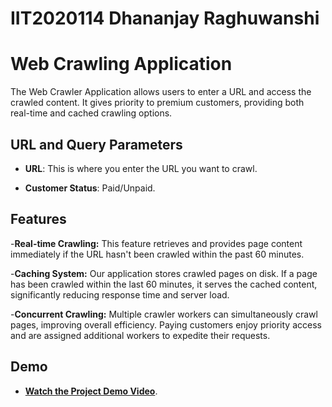 # IIT2020114 Dhananjay Raghuwanshi
# Web Crawling Application


The Web Crawler Application allows users to enter a URL and access the crawled content. It gives priority to premium customers, providing both real-time and cached crawling options.

## URL and Query Parameters

- **URL**: This is where you enter the URL you want to crawl.

- **Customer Status**: Paid/Unpaid.




## Features

-**Real-time Crawling:** This feature retrieves and provides page content immediately if the URL hasn't been crawled within the past 60 minutes.

-**Caching System:** Our application stores crawled pages on disk. If a page has been crawled within the last 60 minutes, it serves the cached content, significantly reducing response time and server load.

-**Concurrent Crawling:** Multiple crawler workers can simultaneously crawl pages, improving overall efficiency. Paying customers enjoy priority access and are assigned additional workers to expedite their requests.


## **Demo**

- [**Watch the Project Demo Video**](https://drive.google.com/file/d/1LVUCYLg6XncXPeDPnQVRDXhAbWXk4-9P/view?usp=sharing](https://drive.google.com/file/d/1S_Ws_iNZqTmfuQVfW2KhSTo4xOaFDEjW/view?usp=sharing)https://drive.google.com/file/d/1S_Ws_iNZqTmfuQVfW2KhSTo4xOaFDEjW/view?usp=sharing).
